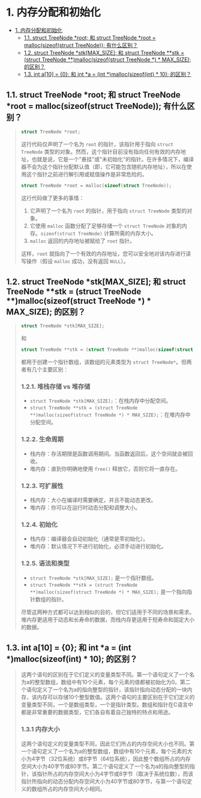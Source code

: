 # 1. 内存分配和初始化

- [1. 内存分配和初始化](#1-内存分配和初始化)
  - [1.1. struct TreeNode \*root; 和 struct TreeNode \*root = malloc(sizeof(struct TreeNode)); 有什么区别？](#11-struct-treenode-root-和-struct-treenode-root--mallocsizeofstruct-treenode-有什么区别)
  - [1.2. struct TreeNode \*stk\[MAX\_SIZE\]; 和 struct TreeNode \*\*stk = (struct TreeNode \*\*)malloc(sizeof(struct TreeNode \*) \* MAX\_SIZE); 的区别？](#12-struct-treenode-stkmax_size-和-struct-treenode-stk--struct-treenode-mallocsizeofstruct-treenode---max_size-的区别)
  - [1.3. int a\[10\] = {0}; 和 int \*a = (int \*)malloc(sizeof(int) \* 10); 的区别？](#13-int-a10--0-和-int-a--int-mallocsizeofint--10-的区别)

## 1.1. struct TreeNode \*root; 和 struct TreeNode \*root = malloc(sizeof(struct TreeNode)); 有什么区别？
>
> ```c
> struct TreeNode *root;
> ```
>
> 这行代码仅声明了一个名为 `root` 的指针，该指针用于指向 `struct TreeNode` 类型的对象。然而，这个指针目前没有指向任何有效的内存地址，也就是说，它是一个"悬挂"或"未初始化"的指针。在许多情况下，编译器不会为这个指针分配默认值（即，它可能包含随机内存地址），所以在使用这个指针之前进行解引用或赋值操作是非常危险的。
>
> ```c
> struct TreeNode *root = malloc(sizeof(struct TreeNode));
> ```
>
> 这行代码做了更多的事情：
>
> 1. 它声明了一个名为 `root` 的指针，用于指向 `struct TreeNode` 类型的对象。
> 2. 它使用 `malloc` 函数分配了足够存储一个 `struct TreeNode` 对象的内存。`sizeof(struct TreeNode)` 计算所需的内存大小。
> 3. `malloc` 返回的内存地址被赋给了 `root` 指针。
>
> 这样，`root` 就指向了一个有效的内存地址，您可以安全地对该内存进行读写操作（假设 `malloc` 成功，没有返回 `NULL`）。

## 1.2. struct TreeNode \*stk[MAX_SIZE]; 和 struct TreeNode \*\*stk = (struct TreeNode \*\*)malloc(sizeof(struct TreeNode \*) \* MAX_SIZE); 的区别？
>
> ```c
> struct TreeNode *stk[MAX_SIZE];
> ```
>
> 和
>
> ```c
> struct TreeNode **stk = (struct TreeNode **)malloc(sizeof(struct TreeNode *) * MAX_SIZE);
> ```
>
> 都用于创建一个指针数组，该数组的元素类型为 `struct TreeNode*`。但两者有几个主要区别：
>
> ### 1.2.1. 堆栈存储 vs 堆存储
>
> - `struct TreeNode *stk[MAX_SIZE];`：在栈内存中分配空间。
> - `struct TreeNode **stk = (struct TreeNode **)malloc(sizeof(struct TreeNode *) * MAX_SIZE);`：在堆内存中分配空间。
>
> ### 1.2.2. 生命周期
>
> - 栈内存：存活期限是函数调用期间。当函数返回后，这个空间就会被回收。
> - 堆内存：直到你明确地使用 `free()` 释放它，否则它将一直存在。
>
> ### 1.2.3. 可扩展性
>
> - 栈内存：大小在编译时需要确定，并且不能动态更改。
> - 堆内存：你可以在运行时动态分配和调整大小。
>
> ### 1.2.4. 初始化
>
> - 栈内存：编译器会自动初始化（通常是零初始化）。
> - 堆内存：默认情况下不进行初始化，必须手动进行初始化。
>
> ### 1.2.5. 语法和类型
>
> - `struct TreeNode *stk[MAX_SIZE];` 是一个指针数组。
> - `struct TreeNode **stk = (struct TreeNode **)malloc(sizeof(struct TreeNode *) * MAX_SIZE);` 是一个指向指针数组的指针。
>
> 尽管这两种方式都可以达到相似的目的，但它们适用于不同的场景和需求。堆内存更适用于动态和长寿命的数据，而栈内存更适用于短寿命和固定大小的数据。

## 1.3. int a[10] = {0}; 和 int \*a = (int \*)malloc(sizeof(int) * 10); 的区别？

> 这两个语句的区别在于它们定义的变量类型不同。第一个语句定义了一个名为a的整型数组，数组中有10个元素，每个元素的值都被初始化为0。第二个语句定义了一个名为a的指向整型的指针，该指针指向动态分配的一块内存，该内存可以存储10个整型数值。这两个语句的主要区别在于它们定义的变量类型不同，一个是数组类型，一个是指针类型。数组和指针在C语言中都是非常重要的数据类型，它们各自有着自己独特的特点和用途。
>
> ### 1.3.1 内存大小
>
> 这两个语句定义的变量类型不同，因此它们所占的内存空间大小也不同。第一个语句定义了一个名为a的整型数组，数组中有10个元素，每个元素的大小为4字节（32位系统）或8字节（64位系统），因此整个数组所占的内存空间大小为40字节或80字节。第二个语句定义了一个名为a的指向整型的指针，该指针所占的内存空间大小为4字节或8字节（取决于系统位数），而该指针所指向的动态分配内存空间大小为40字节或80字节，与第一个语句定义的数组所占的内存空间大小相同。
